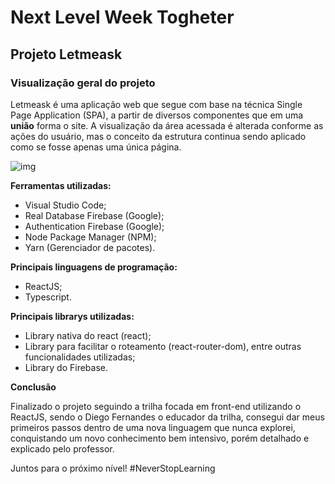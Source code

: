 # Next Level Week Togheter
## Projeto Letmeask

### Visualização geral do projeto

Letmeask é uma aplicação web que segue com base na técnica Single Page Application (SPA), a partir de diversos componentes que em uma **união** forma o site. A visualização da área acessada é alterada conforme as ações do usuário, mas o conceito da estrutura continua sendo aplicado como se fosse apenas uma única página.

![img](https://i.imgur.com/g6EVmL5.png)

**Ferramentas utilizadas:**

- Visual Studio Code;
- Real Database Firebase (Google);
- Authentication Firebase (Google);
- Node Package Manager (NPM);
- Yarn (Gerenciador de pacotes).

**Principais linguagens de programação:**

- ReactJS;
- Typescript.

**Principais librarys utilizadas:**

- Library nativa do react (react);
- Library para facilitar o roteamento (react-router-dom), entre outras funcionalidades utilizadas;
- Library do Firebase.

**Conclusão**
<p>Finalizado o projeto seguindo a trilha focada em front-end utilizando o ReactJS, sendo o Diego Fernandes o educador da trilha, consegui dar meus primeiros passos dentro de uma nova linguagem que nunca explorei, conquistando um novo conhecimento bem intensivo, porém detalhado e explicado pelo professor.</p>
<span>Juntos para o próximo nível! #NeverStopLearning</span>
